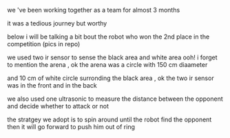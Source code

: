 we 've been working together as a team for almost 3 months

it was a tedious journey but worthy

below i will be talking a bit bout the robot who won the 2nd place in the competition (pics in repo)


we used two ir sensor to sense the black area and white area ooh! i forget to mention the arena , ok the arena was a circle with 150 cm diaameter

and 10 cm of white circle surronding the black area , 
ok the two ir sensor was in the front and in the back

we also used one ultrasonic to measure the distance between the opponent and decide whether to attack or not

the stratgey we adopt is to spin around until the robot find the opponent then it will go forward to push him out of ring
